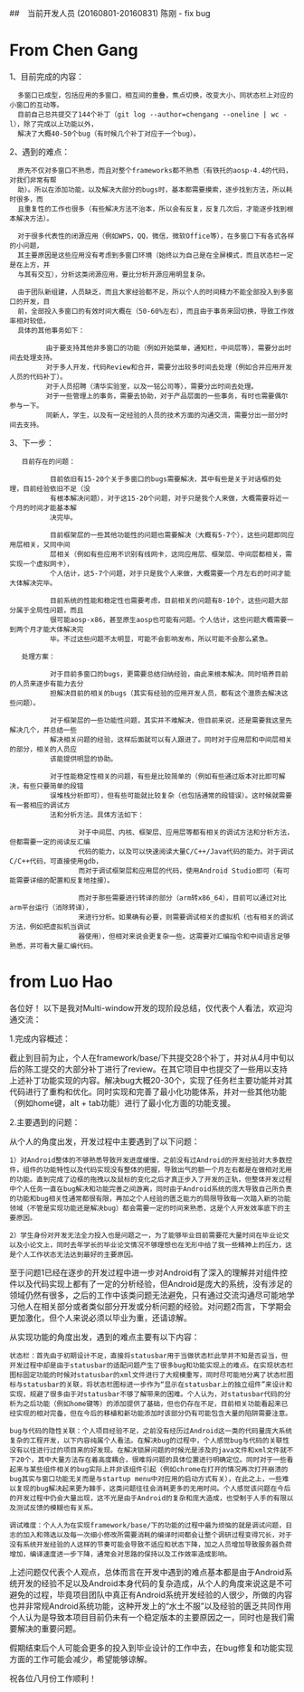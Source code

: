 ##　当前开发人员 (20160801-20160831)
陈刚 - fix bug

# From Chen Gang

1、目前完成的内容：

      多窗口已成型，包括应用的多窗口，相互间的重叠，焦点切换，改变大小，同状态栏上对应的小窗口的互动等。
      目前自己总共提交了144个补丁（git log --author=chengang --oneline | wc -l），除了完成以上功能以外，
      解决了大概40-50个bug（有时候几个补丁对应于一个bug）。

2、遇到的难点：

      原先不仅对多窗口不熟悉，而且对整个frameworks都不熟悉（有铁托的aosp-4.4的代码，对我们非常有帮
      助）。所以在添加功能，以及解决大部分的bugs时，基本都需要摸索，逐步找到方法，所以耗时很多，而
      且重复性的工作也很多（有些解决方法不治本，所以会有反复，反复几次后，才能逐步找到根本解决方法）。

      对于很多代表性的闭源应用（例如WPS，QQ，微信，微软Office等），在多窗口下有各式各样的小问题，
      其主要原因是这些应用没有考虑到多窗口环境（始终以为自己是在全屏模式，而且状态栏一定是在上方，并
      与其有交互），分析这类闭源应用，要比分析开源应用明显复杂。

      由于团队新组建，人员缺乏，而且大家经验都不足，所以个人的时间精力不能全部投入到多窗口的开发，目
      前，全部投入多窗口的有效时间大概在（50-60%左右），而且由于事务来回切换，导致工作效率相对较低，
      具体的其他事务如下：

             由于要支持其他非多窗口的功能（例如开始菜单，通知栏，中间层等），需要分出时间去处理支持。
             对于多人开发，代码Review和合并，需要分出较多时间去处理（例如合并应用开发人员的代码补丁）。
             对于人员招聘（清华实验室，以及一铭公司等），需要分出时间去处理。
             对于一些管理上的事务，需要去协助，对于产品层面的一些事务，有时也需要偶尔参与一下。
             同新人，学生，以及有一定经验的人员的技术方面的沟通交流，需要分出一部分时间去支持。

3、下一步：

       目前存在的问题：

              目前依旧有15-20个关于多窗口的bugs需要解决，其中有些是关于对话框的处理，目前经验依旧不足（没
              有根本解决问题），对于这15-20个问题，对于只是我个人来做，大概需要将近一个月的时间才能基本解
              决完毕。

              目前框架层的一些其他功能性的问题也需要解决（大概有5-7个），这些问题即同应用层相关，又同中间
              层相关（例如有些应用不识别有线网卡，这同应用层、框架层、中间层都相关，需实现一个虚拟网卡），
              个人估计，这5-7个问题，对于只是我个人来做，大概需要一个月左右的时间才能大体解决完毕。

              目前系统的性能和稳定性也需要考虑，目前相关的问题有8-10个，这些问题大部分属于全局性问题，而且
              很可能aosp-x86，甚至原生aosp也可能有问题。个人估计，这些问题大概需要一到两个月才能大体解决完
              毕。不过这些问题不太明显，可能不会影响发布，所以可能不会那么紧急。

       处理方案：

              对于目前多窗口的bugs，更需要总结归纳经验，由此来根本解决。同时培养目前的人员来逐步有能力去分
              担解决目前的相关的bugs（其实有经验的应用开发人员，都有这个潜质去解决这些问题）。

              对于框架层的一些功能性问题，其实并不难解决，但目前来说，还是需要我这里先解决几个，并总结一些
              解决相关问题的经验，这样后面就可以有人跟进了。同时对于应用层和中间层相关的部分，相关的人员应
              该能提供明显的协助。

              对于性能稳定性相关的问题，有些是比较简单的（例如有些通过版本对比即可解决，有些只要简单的段错
              误堆栈分析即可），但有些可能就比较复杂（也包括通常的段错误）。这时候就需要有一套相应的调试方
              法和分析方法。具体方法如下：

                     对于中间层、内核、框架层、应用层等都有相关的调试方法和分析方法，但都需要一定的阅读反汇编
                     代码的能力，以及可以快速阅读大量C/C++/Java代码的能力。对于调试C/C++代码，可直接使用gdb，
                     而对于调试框架层和应用层的代码，使用Android Studio即可（有可能需要详细的配置和反复地挂接）。

                     而对于那些需要进行转译的部分（arm转x86_64），目前可以通过对比arm平台运行（消除转译），
                     来进行分析。如果确有必要，则需要调试相关的虚拟机（也有相关的调试方法，例如把虚拟机当调试
                     器使用），但相对来说会更复杂一些。这需要对汇编指令和中间语言足够熟悉，并可看大量汇编代码。

# from Luo Hao

各位好！
      以下是我对Multi-window开发的现阶段总结，仅代表个人看法，欢迎沟通交流：

1.完成内容概述：


截止到目前为止，个人在framework/base/下共提交28个补丁，并对从4月中旬以后的陈工提交的大部分补丁进行了review。在其它项目中也提交了一些用以支持上述补丁功能实现的内容。解决bug大概20-30个，实现了任务栏主要功能并对其代码进行了重构和优化。同时实现和完善了最小化功能体系，并对一些其他功能（例如home键，alt + tab功能）进行了最小化方面的功能支援。


2.主要遇到的问题：


从个人的角度出发，开发过程中主要遇到了以下问题：

	1）对Android整体的不够熟悉导致开发进度缓慢，之前没有过Android的开发经验对大多数控件，组件的功能特性以及代码实现没有整体的把握，导致出气的额一个月左右都是在做相对无用的功能。直到完成了边框的拖拽以及鼠标的变化之后才真正步入了开发的正轨，但整体开发过程中个人任务一直在bug解决和功能完善之间游离，同时由于Android系统的庞大导致自己所负责的功能和bug相关性通常都很有限，再加之个人经验的匮乏能力的局限导致每一次踏入新的功能领域（不管是实现功能还是解决bug）都会需要一定的时间来熟悉，这是个人开发效率底下的主要原因。
	
	2）学生身份对开发无法全力投入也是问题之一，为了能够毕业目前需要花大量时间在毕业论文以及小论文上，同时去年学长的毕业论文情况不够理想也在无形中给了我一些精神上的压力，这是个人工作状态无法达到最好的主要原因。
	
至于问题1已经在逐步的开发过程中进一步对Android有了深入的理解并对组件控件以及代码实现上都有了一定的分析经验，但Android是庞大的系统，没有涉足的领域仍然有很多，之后的工作中该类问题无法避免，只有通过交流沟通尽可能地学习他人在相关部分或者类似部分开发或分析问题的经验。对问题2而言，下学期会更加激化，但个人来说必须以毕业为重，还请谅解。	
	

从实现功能的角度出发，遇到的难点主要有以下内容：

	状态栏：首先由于初期设计不足，直接将statusbar用于当做状态栏此举并不知是否妥当，但开发过程中却是由于statusbar的适配问题产生了很多bug和功能实现上的难点。在实现状态栏图标固定功能的时候对statusbar的xml文件进行了大规模重写，同时尽可能地分离了状态栏图标与statusbar的关联，将状态栏图标进一步作为“显示在statusbar上的独立组件”来设计和实现，规避了很多由于对statusbar不够了解带来的困难。个人认为，对statusbar代码的分析为之后功能（例如home键等）的添加提供了基础，但也仍存在不足，目前相关功能看起来已经实现的相对完备，但在今后的移植和新功能添加时该部分仍有可能包含大量的陷阱需要注意。
	
	bug与代码的隐性关联：个人项目经验不足，之前没有经历过Android这一类的代码量庞大系统复杂的工程开发，以下内容纯属个人看法。在解决bug的过程中，个人感觉bug与代码的关联性没有以往进行过的项目来的好发现。在解决锁屏问题的时候光是涉及的java文件和xml文件就不下20个，其中大量方法存在着高度耦合，很难将问题的具体位置进行明确定位。同时对于一些看起来与某些组件相关的bug实际上并非该组件引起（例如chrome在打开的情况再次打开崩溃的bug其实与窗口功能无关而是与startup menu中对应用的启动方式有关），在此之上，一些难以复现的bug解决起来更为棘手，这类问题往往会消耗更多的无用时间。个人感觉该问题在今后的开发过程中仍会大量出现，这不光是由于Android的复杂和庞大造成，也受制于人手的有限以及测试反馈的模糊也有关系。
	
	调试难度：个人人为在实现framework/base/下的功能的过程中最为烦恼的就是调试问题，日志的加入和筛选以及每一次细小修改所需要消耗的编译时间都会让整个调研过程变得冗长，对于没有系统开发经验的人这样的节奏可能会导致不适应和状态下降，加之人员增加导致服务器负荷增加，编译速度进一步下降，通常会对思路的保持以及工作效率造成影响。
	
上述问题仅代表个人观点，总体而言在开发中遇到的难点基本都是由于Android系统开发的经验不足以及Android本身代码的复杂造成，从个人的角度来说这是不可避免的过程，毕竟项目团队中真正有Android系统开发经验的人很少，所做的内容也并非常规Android系统功能，这种开发上的“水土不服”以及经验的匮乏共同作用个人认为是导致本项目目前仍未有一个稳定版本的主要原因之一，同时也是我们需要解决的重要问题。

假期结束后个人可能会更多的投入到毕业设计的工作中去，在bug修复和功能实现方面的工作可能会减少，希望能够谅解。

祝各位八月份工作顺利！
